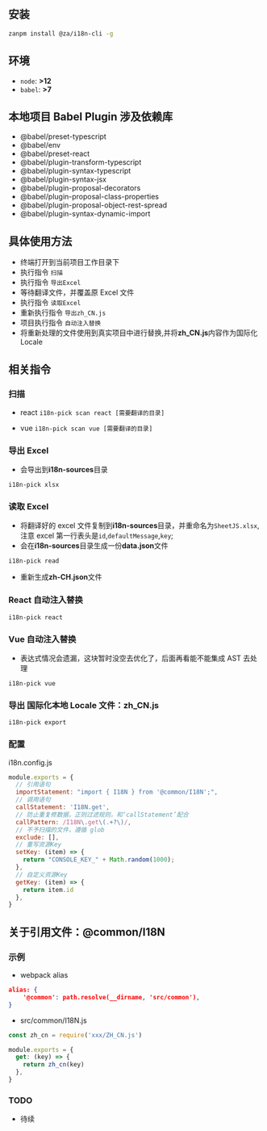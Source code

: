 ## 安装

```bash
zanpm install @za/i18n-cli -g
```

## 环境

- `node`: **>12**
- `babel`: **>7**

## 本地项目 Babel Plugin 涉及依赖库

- @babel/preset-typescript
- @babel/env
- @babel/preset-react
- @babel/plugin-transform-typescript
- @babel/plugin-syntax-typescript
- @babel/plugin-syntax-jsx
- @babel/plugin-proposal-decorators
- @babel/plugin-proposal-class-properties
- @babel/plugin-proposal-object-rest-spread
- @babel/plugin-syntax-dynamic-import

## 具体使用方法

- 终端打开到当前项目工作目录下
- 执行指令 `扫描`
- 执行指令 `导出Excel`
- 等待翻译文件，并覆盖原 Excel 文件
- 执行指令 `读取Excel`
- 重新执行指令 `导出zh_CN.js`
- 项目执行指令 `自动注入替换`
- 将重新处理的文件使用到真实项目中进行替换,并将**zh_CN.js**内容作为国际化 Locale

## 相关指令

### 扫描

- react
  `i18n-pick scan react [需要翻译的目录]`

- vue
  `i18n-pick scan vue [需要翻译的目录]`

### 导出 Excel

- 会导出到**i18n-sources**目录

`i18n-pick xlsx`

### 读取 Excel

- 将翻译好的 excel 文件复制到**i18n-sources**目录，并重命名为`SheetJS.xlsx`,注意 excel 第一行表头是`id`,`defaultMessage`,`key`;
- 会在**i18n-sources**目录生成一份**data.json**文件

`i18n-pick read`

- 重新生成**zh-CH.json**文件

### React 自动注入替换

`i18n-pick react`

### Vue 自动注入替换

- 表达式情况会遗漏，这块暂时没空去优化了，后面再看能不能集成 AST 去处理

`i18n-pick vue`

### 导出 国际化本地 Locale 文件：zh_CN.js

`i18n-pick export`

### 配置

i18n.config.js

```js
module.exports = {
  // 引用语句
  importStatement: "import { I18N } from '@common/I18N';",
  // 调用语句
  callStatement: 'I18N.get',
  // 防止重复修数据，正则过滤规则，和‘callStatement’配合
  callPattern: /I18N\.get\(.+?\)/,
  // 不予扫描的文件，遵循 glob
  exclude: [],
  // 重写资源Key
  setKey: (item) => { 
    return "CONSOLE_KEY_" + Math.random(1000);
  },
  // 自定义资源Key
  getKey: (item) => {
    return item.id
  },
}
```

## 关于引用文件：@common/I18N

### 示例

- webpack alias

```json
alias: {
    '@common': path.resolve(__dirname, 'src/common'),
}
```

- src/common/I18N.js

```js
const zh_cn = require('xxx/ZH_CN.js')

module.exports = {
  get: (key) => {
    return zh_cn(key)
  },
}
```

### TODO

- 待续